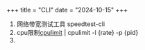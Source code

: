 +++
title = "CLI"
date = "2024-10-15"
+++

1. 网络带宽测试工具 speedtest-cli
2. cpu限制[cpulimit](https://github.com/opsengine/cpulimit) | cpulimit -l {rate} -p {pid}
3. 
